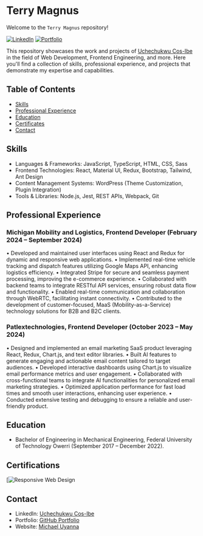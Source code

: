 # Terry Magnus

Welcome to the `Terry Magnus` repository!

[![LinkedIn](https://img.shields.io/badge/LinkedIn-Connect-blue.svg)](https://www.linkedin.com/in/michael-uyanna/)
[![Portfolio](https://img.shields.io/badge/GitHub-Portfolio-lightgrey.svg)](https://github.com/Terry-Magnus)

This repository showcases the work and projects of [Uchechukwu Cos-Ibe](https://www.linkedin.com/in/michael-uyanna/) in the field of Web Development, Frontend Engineering, and more. Here you'll find a collection of skills, professional experience, and projects that demonstrate my expertise and capabilities.

## Table of Contents

- [Skills](#skills)
- [Professional Experience](#professional-experience)
- [Education](#education)
- [Certificates](#certifications)
- [Contact](#contact)

## Skills

- Languages & Frameworks: JavaScript, TypeScript, HTML, CSS, Sass
- Frontend Technologies: React, Material UI, Redux, Bootstrap, Tailwind, Ant Design
- Content Management Systems: WordPress (Theme Customization, Plugin Integration)
- Tools & Libraries: Node.js, Jest, REST APIs, Webpack, Git


## Professional Experience

### Michigan Mobility and Logistics, Frontend Developer (February 2024 – September 2024)

• Developed and maintained user interfaces using React and Redux for dynamic and responsive web
applications.
• Implemented real-time vehicle tracking and dispatch features utilizing Google Maps API, enhancing
logistics efficiency.
• Integrated Stripe for secure and seamless payment processing, improving the e-commerce experience.
• Collaborated with backend teams to integrate RESTful API services, ensuring robust data flow and
functionality.
• Enabled real-time communication and collaboration through WebRTC, facilitating instant connectivity.
• Contributed to the development of customer-focused, MaaS (Mobility-as-a-Service) technology
solutions for B2B and B2C clients.

### Patlextechnologies, Frontend Developer (October 2023 – May 2024)

• Designed and implemented an email marketing SaaS product leveraging React, Redux, Chart.js, and
text editor libraries.
• Built AI features to generate engaging and actionable email content tailored to target audiences.
• Developed interactive dashboards using Chart.js to visualize email performance metrics and user
engagement.
• Collaborated with cross-functional teams to integrate AI functionalities for personalized email marketing
strategies.
• Optimized application performance for fast load times and smooth user interactions, enhancing user
experience.
• Conducted extensive testing and debugging to ensure a reliable and user-friendly product.

## Education

- Bachelor of Engineering in Mechanical Engineering, Federal University of Technology Owerri (September 2017 – December 2022).

## Certifications

[![Responsive Web Design](https://www.freecodecamp.org/certification/MichaelUyanna/responsive-web-design)


## Contact

- LinkedIn: [Uchechukwu Cos-Ibe](https://www.linkedin.com/in/michael-uyanna/)
- Portfolio: [GitHub Portfolio](https://github.com/Terry-Magnus)
- Website: [Michael Uyanna](https://terry-magnus.netlify.app)
